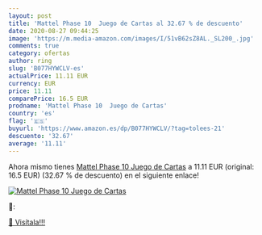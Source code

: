 ```yaml
---
layout: post
title: 'Mattel Phase 10  Juego de Cartas al 32.67 % de descuento'
date: 2020-08-27 09:44:25
image: 'https://m.media-amazon.com/images/I/51vB62sZ8AL._SL200_.jpg'
comments: true
category: ofertas
author: ring
slug: 'B077HYWCLV-es'
actualPrice: 11.11 EUR
currency: EUR
price: 11.11
comparePrice: 16.5 EUR
prodname: 'Mattel Phase 10  Juego de Cartas'
country: 'es'
flag: '🇪🇸'
buyurl: 'https://www.amazon.es/dp/B077HYWCLV/?tag=tolees-21'
descuento: '32.67'
average: '11.11'
---
```


Ahora mismo tienes [Mattel Phase 10  Juego de Cartas](https://www.amazon.es/dp/B077HYWCLV/?tag=tolees-21) a 11.11 EUR (original: 16.5 EUR) (32.67 %  de descuento) en el siguiente enlace!

[![Mattel Phase 10  Juego de Cartas](https://m.media-amazon.com/images/I/51vB62sZ8AL._SL200_.jpg)](https://www.amazon.es/dp/B077HYWCLV/?tag=tolees-21)

🔎:


[🛒 Visítala!!!](https://www.amazon.es/dp/B077HYWCLV/?tag=tolees-21)
